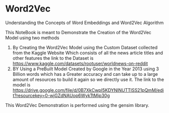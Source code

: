 # Word2Vec
Understanding the Concepts of Word Embeddings and Word2Vec Algorithm

This NoteBook is meant to Demonstrate the Creation of the Word2Vec Model using two methods
1. By Creating the Word2Vec Model using the Custom Dataset collected from the Kaggle Website Which consists of all the news article titles and other features the link to the Dataset is https://www.kaggle.com/datasets/rootuser/worldnews-on-reddit
2. BY Using a PreBuilt Model Created by Google in the Year 2013 using 3 Billion words which has a Greater accuracy and can take up to a large amount of resources to build it again so we directly use it. The link to the model is https://drive.google.com/file/d/0B7XkCwpI5KDYNlNUTTlSS21pQmM/edit?resourcekey=0-wjGZdNAUop6WykTtMip30g

This Word2Vec Demonstration is performed using the gensim library.
